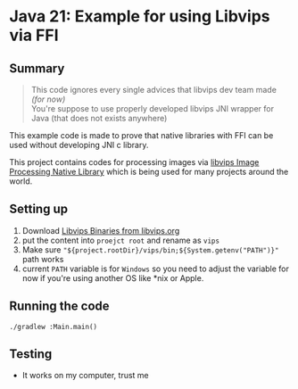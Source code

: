 # Java 21: Example for using Libvips via FFI 
## Summary 

> This code ignores every single advices that libvips dev team made *(for now)* <br/>
> You're suppose to use properly developed libvips JNI wrapper for Java (that does not exists anywhere)

This example code is made to prove that native libraries with FFI can be used without developing JNI c library.

This project contains codes for processing images via [libvips Image Processing Native Library](https://www.libvips.org/)  which is being used for many projects around the world.

## Setting up 

1. Download [Libvips Binaries from libvips.org](https://github.com/libvips/libvips/releases) 
2. put the content into `proejct root` and rename as `vips`
3. Make sure `"${project.rootDir}/vips/bin;${System.getenv("PATH")}"` path works
4. current `PATH`  variable is for `Windows` so you need to adjust the variable for now if you're using another OS like *nix or Apple.

## Running the code
```shell
./gradlew :Main.main()
```

## Testing
* It works on my computer, trust me

